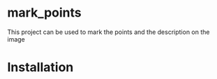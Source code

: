 # mark_points
This project can be used to mark the points and the description on the image
# Installation
